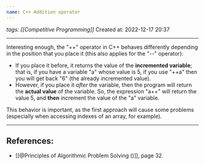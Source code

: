 ```yaml
---
name: C++ Addition operator 
---
```

*tags: [[Competitive Programming]]*
Created at: 2022-12-17 20:37

---

Interesting enough, the "++" operator in C++ behaves differently depending in the position that you place it (this also applies for the "--" operator):

- If you place it before, it returns the value of the **incremented variable**; that is, if you have a variable "a" whose value is 5, if you use "++a" then you will get back "6" (the already incremented value).
- However, if you place it *after* the variable, then the program will return the **actual value** of the variable. So, the expression "a++" will return the value 5, and **then** increment the value of the "a" variable.

This behavior is important, as the first approach will cause some problems (especially when accessing indexes of an array, for example).

---
## References:
- [[@Principles of Algorithmic Problem Solving ()]], page 32.

